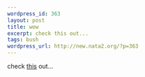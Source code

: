 ```yaml
--- 
wordpress_id: 363
layout: post
title: wow
excerpt: check this out...
tags: bush
wordpress_url: http://new.nata2.org/?p=363
---
```

check <a href="http://www.lemonbovril.co.uk/bushspeech/">this</a> out...
